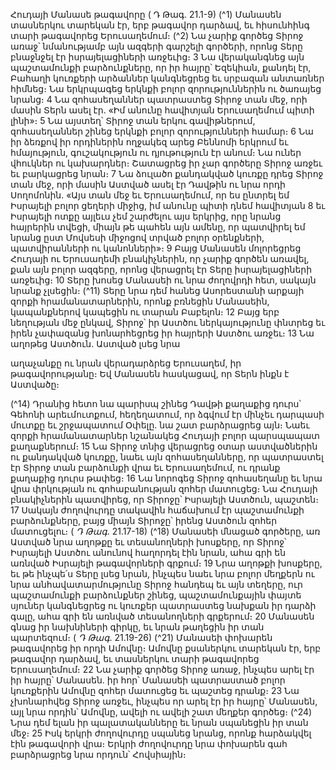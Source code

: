 
Հուդայի Մանասե թագավորը
( Դ Թագ. 21.1-9)
(^1) Մանասեն տասներկու տարեկան էր, երբ թագավոր դարձավ, եւ հիսունհինգ տարի թագավորեց Երուսաղեմում։
(^2) Նա չարիք գործեց Տիրոջ առաջ՝ նմանությամբ այն ազգերի գարշելի գործերի, որոնց Տերը բնաջնջել էր իսրայելացիների
առջեւից։ 3 Նա վերականգնեց այն պաշտամունքի բարձունքները, որ իր հայրը՝ Եզեկիան, քանդել էր, Բահաղի կուռքերի
արձաններ կանգնեցրեց եւ սրբազան անտառներ հիմնեց։ Նա երկրպագեց երկնքի բոլոր զորություններին ու ծառայեց
նրանց։ 4 Նա զոհասեղաններ պատրաստեց Տիրոջ տան մեջ, որի մասին Տերն ասել էր. «Իմ անունը հավիտյան
Երուսաղեմում պիտի լինի»։ 5 Նա այստեղ՝ Տիրոջ տան երկու գավիթներում, զոհասեղաններ շինեց երկնքի բոլոր
զորությունների համար։ 6 Նա իր ձեռքով իր որդիներին ողջակեզ արեց Բեննոմի երկրում եւ հմայություն, գուշակություն
ու դյութություն էր անում։ Նա ուներ վհուկներ ու կախարդներ։ Շատացրեց իր չար գործերը Տիրոջ առջեւ եւ բարկացրեց
նրան։ 7 Նա ձուլածո քանդակված կուռքը դրեց Տիրոջ տան մեջ, որի մասին Աստված ասել էր Դավթին ու նրա որդի
Սողոմոնին. «Այս տան մեջ եւ Երուսաղեմում, որ ես ընտրել եմ Իսրայելի բոլոր ցեղերի միջից, իմ անունը պիտի դնեմ
հավիտյան 8 եւ Իսրայելի ոտքը այլեւս չեմ շարժելու այս երկրից, որը նրանց հայրերին տվեցի, միայն թե պահեն այն ամենը,
որ պատվիրել եմ նրանց ըստ Մովսեսի միջոցով տրված բոլոր օրենքների, պատվիրանների ու կանոնների»։ 9 Բայց
Մանասեն մոլորեցրեց Հուդայի ու Երուսաղեմի բնակիչներին, որ չարիք գործեն առավել, քան այն բոլոր ազգերը, որոնց
վերացրել էր Տերը իսրայելացիների առջեւից։ 10 Տերը խոսեց Մանասեի ու նրա ժողովրդի հետ, սակայն նրանք չլսեցին։
(^11) Տերը նրա դեմ հանեց Ասորեստանի արքայի զորքի հրամանատարներին, որոնք բռնեցին Մանասեին,
կապանքներով կապեցին ու տարան Բաբելոն։ 12 Բայց երբ նեղության մեջ ընկավ, Տիրոջ՝ իր Աստծու ներկայությունը
փնտրեց եւ իրեն չափազանց խոնարհեցրեց իր հայրերի Աստծու առջեւ։ 13 Նա աղոթեց Աստծուն. Աստված լսեց նրա


աղաչանքը ու նրան վերադարձրեց Երուսաղեմ, իր թագավորությանը։ Եվ Մանասեն հասկացավ, որ Տերն ինքն է
Աստվածը։

(^14) Դրանից հետո նա պարիսպ շինեց Դավթի քաղաքից դուրս՝ Գեհոնի արեւմուտքում, հեղեղատում, որ ձգվում էր
մինչեւ դարպասի մուտքը եւ շրջապատում Օփելը. նա շատ բարձրացրեց այն։ Նաեւ զորքի հրամանատարներ նշանակեց
Հուդայի բոլոր պարսպապատ քաղաքներում։ 15 Նա Տիրոջ տնից վերացրեց օտար աստվածներին ու քանդակված
կուռքը, նաեւ այն զոհասեղանները, որ պատրաստել էր Տիրոջ տան բարձունքի վրա եւ Երուսաղեմում, ու դրանք
քաղաքից դուրս թափեց։ 16 Նա նորոգեց Տիրոջ զոհասեղանը եւ նրա վրա փրկության ու գոհաբանության զոհեր
մատուցեց։ Նա Հուդայի բնակիչներին պատվիրեց, որ Տիրոջը՝ Իսրայելի Աստծուն, պաշտեն։ 17 Սակայն ժողովուրդը
տակավին հաճախում էր պաշտամունքի բարձունքները, բայց միայն Տիրոջը՝ իրենց Աստծուն զոհեր մատուցելու։
( _Դ Թագ_. 21.17-18)
(^18) Մանասեի մնացած գործերը, առ Աստված նրա աղոթքը եւ տեսանողների խոսքերը, որ Տիրոջ՝ Իսրայելի Աստծու
անունով հաղորդել էին նրան, ահա գրի են առնված Իսրայելի թագավորների գրքում։ 19 Նրա աղոթքի խոսքերը, եւ թե
ինչպե՛ս Տերը լսեց նրան, ինչպես նաեւ նրա բոլոր մեղքերն ու նրա անհավատարմությունը Տիրոջ հանդեպ եւ այն տեղերը,
ուր պաշտամունքի բարձունքներ շինեց, պաշտամունքային փայտե սյուներ կանգնեցրեց ու կուռքեր պատրաստեց
նախքան իր դարձի գալը, ահա գրի են առնված տեսանողների գրքերում։ 20 Մանասեն գնաց իր նախնիների գիրկը, եւ
նրան թաղեցին իր տան պարտեզում։
( _Դ Թագ_. 21.19-26)
(^21) Մանասեի փոխարեն թագավորեց իր որդի Ամովնը։ Ամովնը քսաներկու տարեկան էր, երբ թագավոր դարձավ, եւ
տասներկու տարի թագավորեց Երուսաղեմում։ 22 Նա չարիք գործեց Տիրոջ առաջ, ինչպես արել էր իր հայրը՝ Մանասեն.
իր հոր՝ Մանասեի պատրաստած բոլոր կուռքերին Ամովնը զոհեր մատուցեց եւ պաշտեց դրանք։ 23 Նա չխոնարհվեց
Տիրոջ առջեւ, ինչպես որ արել էր իր հայրը՝ Մանասեն, այլ նրա որդին՝ Ամովնը, ավելի ու ավելի շատ մեղքեր գործեց։
(^24) Նրա դեմ ելան իր պալատականները եւ նրան սպանեցին իր տան մեջ։ 25 Իսկ երկրի ժողովուրդը սպանեց նրանց, որոնք
հարձակվել էին թագավորի վրա։
Երկրի ժողովուրդը նրա փոխարեն գահ բարձրացրեց նրա որդուն՝ Հովսիային։
